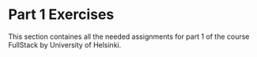 # Part 1 Exercises
This section containes all the needed assignments for part 1 of the course FullStack by University of Helsinki. 